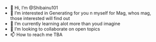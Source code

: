 - 👋 Hi, I’m @Shibainu101
- 👀 I’m interested in Generating for you n myself for Mag, whos mag, those interested will find out
- 🌱 I’m currently learning alot more than youd imagine
- 💞️ I’m looking to collaborate on open topics
- 📫 How to reach me TBA

<!---
Shibainu101/Shibainu101 is a ✨ special ✨ repository because its `README.md` (this file) appears on your GitHub profile.
You can click the Preview link to take a look at your changes.
--->
